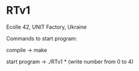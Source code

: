 # RTv1

Ecolle 42, UNIT Factory, Ukraine

Commands to start program:

compile -> make

start program -> ./RTv1 * (write number from 0 to 4)
